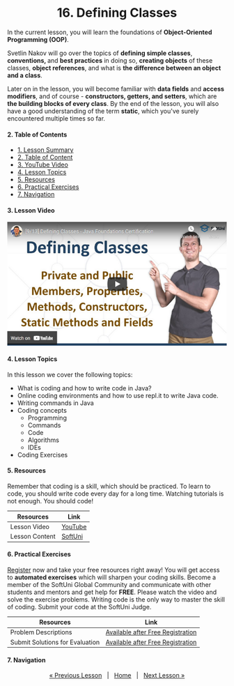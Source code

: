 <h1 align="center">16. Defining Classes</h1>

In the current lesson, you will learn the foundations of <b>Object-Oriented Programming (OOP)</b>.

Svetlin Nakov will go over the topics of <b>defining simple classes</b>, <b>conventions, </b>and <b>best practices</b> in doing so, <b>creating objects</b> of these classes, <b>object references</b>, and what is <b>the difference between an object and a class</b>.

Later on in the lesson, you will become familiar with <b>data fields</b> and <b>access modifiers</b>, and of course - <b>constructors, getters, and setters</b>, which are <b>the building blocks of every class</b>. By the end of the lesson, you will also have a good understanding of the term <b>static</b>, which you've surely encountered multiple times so far.

#### 2. Table of Contents
* [1. Lesson Summary](#1-Lesson-Summary)
* [2. Table of Content](#2-Table-of-Content)
* [3. YouTube Video](#3-YouTube-Video)
* [4. Lesson Topics](#4-Lesson-Topics)
* [5. Resources](#5-Resources)
* [6. Practical Exercises](#6-Practical-Exercises)
* [7. Navigation](#7-Navigation)

#### 3. Lesson Video
<p align="center">
<a href="https://youtu.be/QelQ-T06oCw">
    <img src="assets/embedded-videos/16.png" alt="YouTube Thumbnail">
 </a>
</p>

#### 4. Lesson Topics
In this lesson we cover the following topics:
* What is coding and how to write code in Java?
* Online coding environments and how to use repl.it to write Java code.
* Writing commands in Java
* Coding concepts
  * Programming
  * Commands
  * Code
  * Algorithms
  * IDEs
* Coding Exercises

#### 5. Resources
<p>Remember that coding is a skill, which should be practiced. To learn to code, you should write code every day for a long time. Watching tutorials is not enough. You should code! </p>

| Resources | Link |
| ----- | ----- |
| Lesson Video| [YouTube](https://youtu.be/QelQ-T06oCw) |
| Lesson Content | [SoftUni](https://softuni.org/code-lessons/java-foundations-certification-defining-classes/) |

#### 6. Practical Exercises
<a href="https://softuni.org/checkout/join-community">Register</a> now and take your free resources right away! You will get access to **automated exercises** which will sharpen your coding skills. Become a member of the SoftUni Global Community and communicate with other students and mentors and get help for **FREE**.
Please watch the video and solve the exercise problems. Writing code is the only way to master the skill of coding. Submit your code at the SoftUni Judge.

| Resources | Link |
| ----- | ----- |
| Problem Descriptions | [Available after Free Registration](https://softuni.org/code-lessons/java-foundations-certification-defining-classes/) |
| Submit Solutions for Evaluation | [Available after Free Registration](https://softuni.org/code-lessons/java-foundations-certification-defining-classes/) |

#### 7. Navigation

<p align="center">
    <a href="https://github.com/SoftUni/Free-Java-Certification-Course/blob/main/lessons/15-Objects-and-Classes.md">« Previous Lesson</a> &nbsp; | &nbsp; <a href="https://github.com/SoftUni/Free-Java-Certification-Course">Home</a> &nbsp; | &nbsp; <a href="https://github.com/SoftUni/Free-Java-Certification-Course/blob/main/lessons/17-OOP-Principles.md">Next Lesson »</a>
</p>